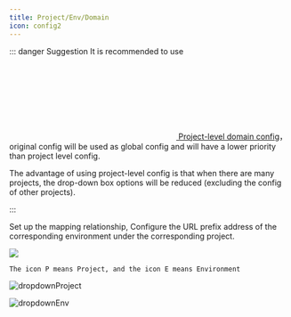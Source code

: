 ```yaml
---
title: Project/Env/Domain
icon: config2
---
```

::: danger Suggestion
It is recommended to use [<svg class="icon svg-icon" aria-hidden="true"><use xlink:href="#icon-domainConfig"></use></svg> Project-level domain config](../features/projectLevelDomainConfig.md)，original config will be used as global config and will have a lower priority than project level config.

The advantage of using project-level config is that when there are many projects, the drop-down box options will be reduced (excluding the config of other projects).

:::

Set up the mapping relationship, Configure the URL prefix address of the corresponding environment under the corresponding project.

![](/img/projectEnvUrl_en.png)

```
The icon P means Project, and the icon E means Environment
```

![dropdownProject](/img/dropdownProject.png)

![dropdownEnv](/img/dropdownEnv.png)

